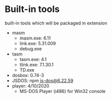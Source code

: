 # Built-in tools

built-in tools which will be packaged in extension

* masm
  * masm.exe: 6.11
  * link.exe: 5.31.009
  * debug.exe
* tasm
  * tasm.exe: 4.1
  * tlink.exe: 7.1.30.1
  * TD.exe
* dosbox: 0.74-3
* JSDOS: npm js-dos@6.22.59
* player:  4/10/2020
  * MS-DOS Player (i486) for Win32 console
